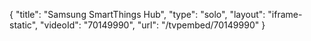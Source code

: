 {
    "title": "Samsung SmartThings Hub",
    "type": "solo",
    "layout": "iframe-static",
    "videoId": "70149990",
    "url": "\/tvpembed\/70149990"
}